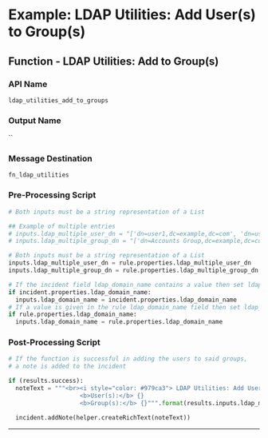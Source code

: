 <!--
    DO NOT MANUALLY EDIT THIS FILE
    THIS FILE IS AUTOMATICALLY GENERATED WITH resilient-sdk codegen
-->

# Example: LDAP Utilities: Add User(s) to Group(s)

## Function - LDAP Utilities: Add to Group(s)

### API Name
`ldap_utilities_add_to_groups`

### Output Name
``

### Message Destination
`fn_ldap_utilities`

### Pre-Processing Script
```python
# Both inputs must be a string representation of a List

## Example of multiple entries
# inputs.ldap_multiple_user_dn = "['dn=user1,dc=example,dc=com', 'dn=user2,dc=example,dc=com']"
# inputs.ldap_multiple_group_dn = "['dn=Accounts Group,dc=example,dc=com', 'dn=IT Group,dc=example,dc=com']"

# Both inputs must be a string representation of a List
inputs.ldap_multiple_user_dn = rule.properties.ldap_multiple_user_dn
inputs.ldap_multiple_group_dn = rule.properties.ldap_multiple_group_dn

# If the incident field ldap_domain_name contains a value then set ldap_domain_name to that value
if incident.properties.ldap_domain_name:
  inputs.ldap_domain_name = incident.properties.ldap_domain_name
# If a value is given in the rule ldap_domain_name field then set ldap_domain_name to that value
if rule.properties.ldap_domain_name:
  inputs.ldap_domain_name = rule.properties.ldap_domain_name
```

### Post-Processing Script
```python
# If the function is successful in adding the users to said groups,
# a note is added to the incident

if (results.success):
  noteText = """<br><i style="color: #979ca3"> LDAP Utilities: Add User(s) to Group(s) <u>complete</u>:</i>
                    <b>User(s):</b> {}
                    <b>Group(s):</b> {}""".format(results.inputs.ldap_multiple_user_dn, results.inputs.ldap_multiple_group_dn)

  incident.addNote(helper.createRichText(noteText))
```

---

